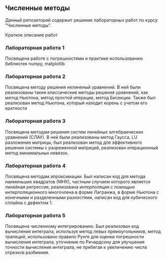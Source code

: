 ## Численные методы

Данный репозиторий содержит решение лабораторных работ по курсу "Численные методы".

Краткое описание работ

### Лабораторная работа 1

Посвящена работе с погрешностями и практике использованию библиотек numpy, matplotlib

### Лабораторная работа 2

Посвящена методу решения нелиненый уравнений. В ней были реализованы такие классические методы решения уравнений, как метод Ньютона, метод простой итерации, метод 
Бисекции. Также был реализован метод Ньютона, который находит корень с учетом его кратности

### Лабораторная работа 3

Посвящена методам решения систем линейных алгебраических уравнений (СЛАУ). В ней были реализованы метод Гаусса, LU разложение матрицы,
был реализован метод для эффективного решения системы с разреженной матрицей, реализован итерационный метод минимальных невязок.

### Лабораторная работа 4

Посвящена методам апроксимации. Был написан код для метода наименьших квадратов (МНК), частным случаем которого является линейная регрессия, реализована интерполяция
с помощью интерполяционного многочлена в форме Лагранжа, в форме Ньютона с конечными и разделенными разностями, написан код для кубического сплайна с дефектом 1.

### Лабораторная работа 5

Посвящена численному интегрированию. Был реализован код вычисления интеграла, используя метод левых прямоугольников, метод трапеций, использовано правило Рунге для оценки погрешности вычисления интеграла, уточнение по Ричардсону для улучшения точности вычисления интеграла, не прибегая к увеличению числа отрезков разбиения.

